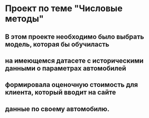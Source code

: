 # Проект по теме "Числовые методы"
## В этом проекте необходимо было выбрать модель, которая бы обучиласть 
## на имеющемся датасете с историческими данными о параметрах автомобилей 
## формировала оценочную стоимость для клиента, который вводит на сайте
## данные по своему автомобилю.